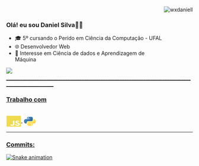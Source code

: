 <br>
<img align="right" height="180" alt="wxdaniell" src="https://user-images.githubusercontent.com/74038190/250967624-b3fef2db-e671-4610-bb84-1d65533dc5fb.gif">
</br>


### Olá! eu sou Daniel Silva🙋‍♂️

- 🎓 5º cursando o Perído em Ciência da Computação - UFAL
- 🌐 Desenvolvedor Web
- 🎲 Interesse em Ciência de dados e Aprendizagem de Máquina
<div>
  <a href="https://github.com/silvadaniell/github-readme-stats">
  <img height="150em" src="https://github-readme-stats.vercel.app/api?username=silvadaniell&show_icons=true&theme=dark" />
 </div>
__________________________________________________________________________________________________
    
### Trabalho com 

<div style="display: inline_block"><br>
  <img align="center" alt="wxdaniell-JS" height="30" width="40" src="https://raw.githubusercontent.com/devicons/devicon/master/icons/javascript/javascript-plain.svg">
  <img align="center" alt="wxdaniell-Python" height="30" width="40" src="https://raw.githubusercontent.com/devicons/devicon/master/icons/python/python-original.svg">
</div>

__________________________________________________________________________________________________
<div>

### Commits:
  
  ![Snake animation](https://github.com/silvadaniell/silvadaniell/blob/output/github-contribution-grid-snake.svg)

</div>
